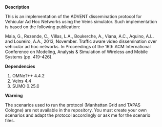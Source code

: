 **Description**

This is an implementation of the ADVENT dissemination protocol for Vehicular Ad Hoc Networks using the Veins simulator. Such implementation is based on the following publication:

Maia, G., Rezende, C., Villas, L.A., Boukerche, A., Viana, A.C., Aquino, A.L. and Loureiro, A.A., 2013, November. Traffic aware video dissemination over vehicular ad hoc networks. In Proceedings of the 16th ACM International Conference on Modeling, Analysis & Simulation of Wireless and Mobile Systems (pp. 419-426).

**Dependencies**

1. OMNeT++ 4.4.2
2. Veins 4.4
3. SUMO 0.25.0

**Warning**

The scenarios used to run the protocol (Manhattan Grid and TAPAS Cologne) are not available in the repository. You must create your own scenarios and adapt the protocol accordingly or ask me for the scenario files.



